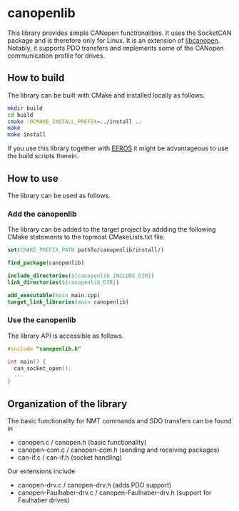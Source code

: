 # canopenlib
This library provides simple CANopen functionalities. It uses the SocketCAN package and is therefore only for Linux. It is an extension of [libcanopen](https://github.com/rscada/libcanopen). Notably, it supports PDO transfers and implements some of the CANopen communication profile for drives.


## How to build
The library can be built with CMake and installed locally as follows.

```bash
mkdir build
cd build
cmake -DCMAKE_INSTALL_PREFIX=../install ..
make
make install
```
If you use this library together with [EEROS](http://www.eeros.org) it might be advantageous to use the build scripts therein.

## How to use
The library can be used as follows.

### Add the canopenlib
The library can be added to the target project by addding the following CMake statements to the topmost CMakeLists.txt file.

```cmake
set(CMAKE_PREFIX_PATH pathTo/canopenlib/install/)

find_package(canopenlib)

include_directories(${canopenlib_INCLUDE_DIR})
link_directories(${canopenlib_DIR})

add_executable(main main.cpp)
target_link_libraries(main canopenlib)
```

### Use the canopenlib
The library API is accessible as follows.
```cpp
#include "canopenlib.h"

int main() {
  can_socket_open();
  ...
}
```

## Organization of the library
The basic functionality for NMT commands and SDO transfers can be found in
- canopen.c / canopen.h (basic functionality)
- canopen-com.c / canopen-com.h (sending and receiving packages)
- can-if.c / can-if.h (socket handling)

Our extensions include
- canopen-drv.c / canopen-drv.h (adds PDO support)
- canopen-Faulhaber-drv.c / canopen-Faulhaber-drv.h (support for Faulhaber drives)
